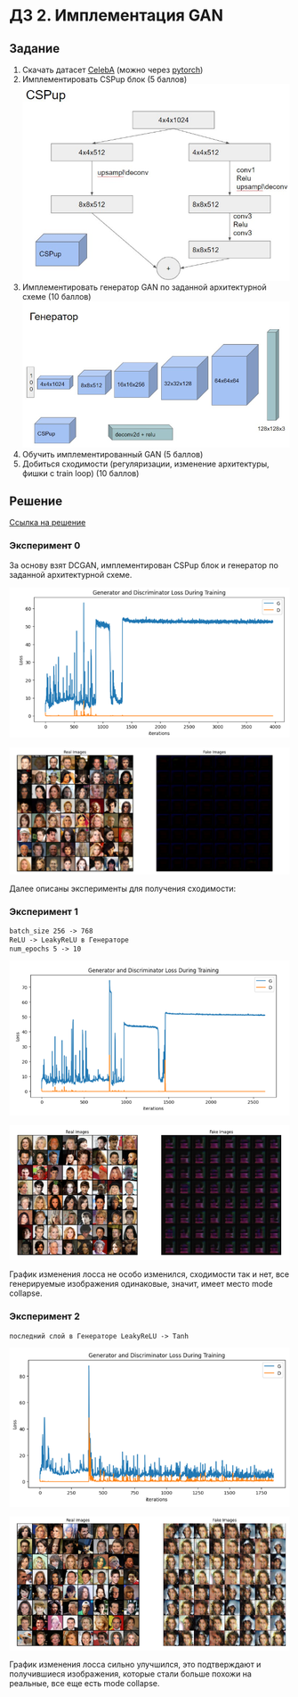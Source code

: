 # ДЗ 2. Имплементация GAN

## Задание
1. Скачать датасет [CelebA](https://mmlab.ie.cuhk.edu.hk/projects/CelebA.html) (можно через [pytorch](https://pytorch.org/vision/stable/generated/torchvision.datasets.CelebA.html))
2. Имплементировать CSPup блок (5 баллов)
![CSPup блок](imgs/csp_up.jpg)
3. Имплементировать генератор GAN по заданной архитектурной схеме (10 баллов)
![Архитектура генератора](imgs/generator.jpg)
4. Обучить имплементированный GAN (5 баллов)
5. Добиться сходимости (регуляризации, изменение архитектуры, фишки с train loop) (10 баллов)

## Решение

[Ссылка на решение](https://www.kaggle.com/code/anastasiiasemina1/dcgan)

### Эксперимент 0

За основу взят DCGAN, имплементирован CSPup блок и генератор по заданной архитектурной схеме.

![img.png](imgs/img.png)

![img_1.png](imgs/img_1.png)

Далее описаны эксперименты для получения сходимости:

### Эксперимент 1
```
batch_size 256 -> 768
ReLU -> LeakyReLU в Генераторе
num_epochs 5 -> 10
```

![img_2.png](imgs/img_2.png)

![img_3.png](imgs/img_3.png)

График изменения лосса не особо изменился, сходимости так и нет, все генерируемые изображения одинаковые, значит, имеет место mode collapse.

### Эксперимент 2
```
последний слой в Генераторе LeakyReLU -> Tanh 
```

![img_4.png](imgs/img_4.png)

![img_6.png](imgs/img_6.png)

График изменения лосса сильно улучшился, это подтверждают и получившиеся изображения, которые стали больше похожи на реальные, все еще есть mode collapse.


